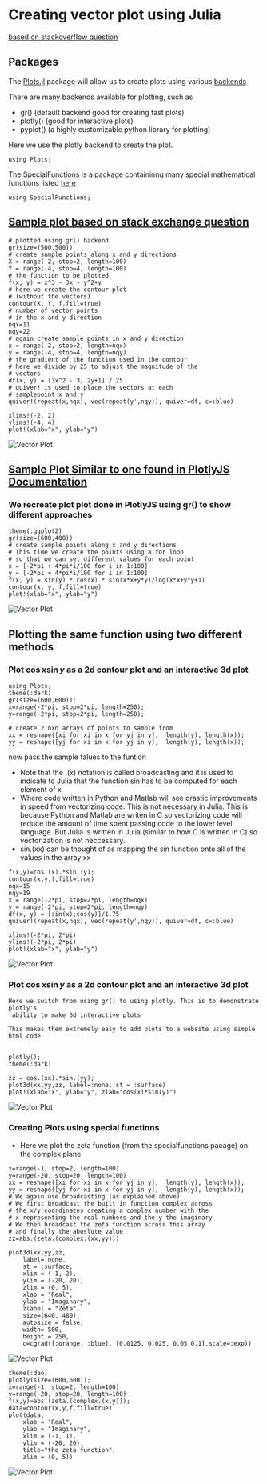 # Creating vector plot using Julia

[based on stackoverflow question](https://stackoverflow.com/questions/52360705/how-can-i-plot-vector-field-on-julia)

## Packages

The [Plots.jl](https://github.com/JuliaPlots/Plots.jl) package will allow us to create plots using various [backends](https://docs.juliaplots.org/latest/backends/#backends)

There are many backends available for plotting, such as
- gr() (default backend good for creating fast plots)
- plotly() (good for interactive plots)
- pyplot() (a highly customizable python library for plotting)

Here we use the plotly backend to create the plot. 

```using Plots;```

The SpecialFunctions is a package containinng many special mathematical functions listed [here](https://github.com/JuliaMath/SpecialFunctions.jl/blob/master/README.md)

```using SpecialFunctions;```

## [Sample plot based on stack exchange question](https://stackoverflow.com/questions/52360705/how-can-i-plot-vector-field-on-julia)

```
# plotted using gr() backend
gr(size=(500,500))
# create sample points along x and y directions
X = range(-2, stop=2, length=100)
Y = range(-4, stop=4, length=100)
# the function to be plotted
f(x, y) = x^3 - 3x + y^2+y
# here we create the contour plot
# (without the vectors)
contour(X, Y, f,fill=true)
# number of vector points
# in the x and y direction
nqx=11
nqy=22
# again create sample points in x and y direction
x = range(-2, stop=2, length=nqx)
y = range(-4, stop=4, length=nqy)
# the gradient of the function used in the contour
# here we divide by 25 to adjust the magnitude of the
# vectors
df(x, y) = [3x^2 - 3; 2y+1] / 25
# quiver! is used to place the vectors at each
# samplepoint x and y
quiver!(repeat(x,nqx), vec(repeat(y',nqy)), quiver=df, c=:blue)

xlims!(-2, 2)
ylims!(-4, 4)
plot!(xlab="x", ylab="y")
```

![Vector Plot](output_8_0.png)

## [Sample Plot Similar to one found in PlotlyJS Documentation](http://juliaplots.org/PlotlyJS.jl/stable/examples/contour/)

### We recreate plot plot done in PlotlyJS using gr() to show different approaches

```
theme(:ggplot2)
gr(size=(600,400)) 
# create sample points along x and y directions
# This time we create the points using a for loop
# so that we can set different values for each point
x = [-2*pi + 4*pi*i/100 for i in 1:100]
y = [-2*pi + 4*pi*i/100 for i in 1:100]
f(x, y) = sin(y) * cos(x) * sin(x*x+y*y)/log(x*x+y*y+1)
contour(x, y, f,fill=true)
plot!(xlab="x", ylab="y")
```

![Vector Plot](output_11_0.png)

## Plotting the same function using two different methods

### Plot $\cos{x}\sin{y}$ as a 2d contour plot and an interactive 3d plot

```
using Plots;
theme(:dark)
gr(size=(600,600));
x=range(-2*pi, stop=2*pi, length=250);
y=range(-2*pi, stop=2*pi, length=250);
```

```
# create 2 nxn arrays of points to sample from
xx = reshape([xi for xi in x for yj in y],  length(y), length(x));
yy = reshape([yj for xi in x for yj in y],  length(y), length(x));
```

now pass the sample falues to the funtion
- Note that the .(x) notation is called broadcasting and it is used to indicate to Julia that the function sin has to be computed for each element of x
- Where code written in Python and Matlab will see drastic improvements in speed from vectorizing code. This is not necessary in Julia. This is because Python and Matlab are writen in C so vectorizing code will reduce the amount of time spent passing code to the lower level language. But Julia is written in Julia (similar to how C is written in C) so vectorization is not neccessary.
- sin.(xx) can be thought of as mapping the sin function onto all of the values in the array xx

```
f(x,y)=cos.(x).*sin.(y);
contour(x,y,f,fill=true)
nqx=15
nqy=19
x = range(-2*pi, stop=2*pi, length=nqx)
y = range(-2*pi, stop=2*pi, length=nqy)
df(x, y) = [sin(x);cos(y)]/1.75
quiver!(repeat(x,nqx), vec(repeat(y',nqy)), quiver=df, c=:blue)

xlims!(-2*pi, 2*pi)
ylims!(-2*pi, 2*pi)
plot!(xlab="x", ylab="y")
```

![Vector Plot](output_17_0.png)

### Plot $\cos{x}\sin{y}$ as a 2d contour plot and an interactive 3d plot

```
Here we switch from using gr() to using plotly. This is to demonstrate plotly's
 ability to make 3d interactive plots

This makes them extremely easy to add plots to a website using simple html code
```

```<iframe width="100%" height="450px" frameborder="0" scrolling="no" src="/foo/bar/sincos.html"></iframe>
```
```
plotly();
theme(:dark)
```
```
zz = cos.(xx).*sin.(yy);
plot3d(xx,yy,zz, label=:none, st = :surface)
plot!(xlab="x", ylab="y", zlab="cos(x)*sin(y)")
```
![Vector Plot](pl3d.png)

### Creating Plots using special functions

- Here we plot the zeta function (from the specialfunctions pacage)
 on the complex plane
 
```
x=range(-1, stop=2, length=100)
y=range(-20, stop=20, length=100)
xx = reshape([xi for xi in x for yj in y],  length(y), length(x));
yy = reshape([yj for xi in x for yj in y],  length(y), length(x));
# We again use broadcasting (as explained above)
# We first broadcast the built in function complex across
# the x/y coordinates creating a complex number with the
# x representing the real numbers and the y the imaginary
# We then broadcast the zeta function across this array
# and finally the aboslute value
zz=abs.(zeta.(complex.(xx,yy)))
```
```
plot3d(xx,yy,zz,
    label=:none,
    st = :surface,
    xlim = (-1, 2),
    ylim = (-20, 20),
    zlim = (0, 5),
    xlab = "Real", 
    ylab = "Imaginary", 
    zlabel = "Zeta",
    size=(640, 480),
    autosize = false,
    width= 500,
    height = 250,
    c=cgrad([:orange, :blue], [0.0125, 0.025, 0.05,0.1],scale=:exp))
```

![Vector Plot](pl3d2.png)

```
theme(:dao)
plotly(size=(600,600));
x=range(-1, stop=2, length=100)
y=range(-20, stop=20, length=100)
f(x,y)=abs.(zeta.(complex.(x,y)));
data=contour(x,y,f,fill=true)
plot(data,
    xlab = "Real", 
    ylab = "Imaginary",
    xlim = (-1, 1),
    ylim = (-20, 20),
    title="the zeta function",
    zlim = (0, 5))
```

![Vector Plot](zeta2d.png)
